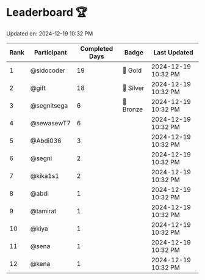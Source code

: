 # Leaderboard 🏆

Updated on: 2024-12-19 10:32 PM

| Rank | Participant       | Completed Days | Badge      | Last Updated         |
|------|-------------------|----------------|------------|----------------------|
| 1    | @sidocoder        | 19             | 🏅 Gold     | 2024-12-19 10:32 PM |
| 2    | @gift             | 18             | 🥈 Silver   | 2024-12-19 10:32 PM |
| 3    | @segnitsega       | 6              | 🥉 Bronze   | 2024-12-19 10:32 PM |
| 4    | @sewasewT7        | 6              |            | 2024-12-19 10:32 PM |
| 5    | @Abdi036          | 3              |            | 2024-12-19 10:32 PM |
| 6    | @segni            | 2              |            | 2024-12-19 10:32 PM |
| 7    | @kika1s1          | 2              |            | 2024-12-19 10:32 PM |
| 8    | @abdi             | 1              |            | 2024-12-19 10:32 PM |
| 9    | @tamirat          | 1              |            | 2024-12-19 10:32 PM |
| 10   | @kiya             | 1              |            | 2024-12-19 10:32 PM |
| 11   | @sena             | 1              |            | 2024-12-19 10:32 PM |
| 12   | @kena             | 1              |            | 2024-12-19 10:32 PM |
